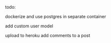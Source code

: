 todo:

dockerize and use postgres in separate container

add custom user model

upload to heroku
add comments to a post
